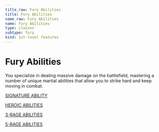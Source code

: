 ```yaml
---
title_raw: Fury Abilities
title: Fury Abilities
name_raw: Fury Abilities
name: Fury Abilities
type: classes
subtype: fury
kind: 1st-level features
---
```


# Fury Abilities

You specialize in dealing massive damage on the battlefield, mastering a number of unique martial abilities that allow you to strike hard and keep moving in combat.

[SIGNATURE ABILITY](./Signature%20Ability/Signature%20Ability.md)

[HEROIC ABILITIES](./Heroic%20Abilities.md)

[3-RAGE ABILITIES](./3-Rage%20Abilities/3-Rage%20Abilities.md)

[5-RAGE ABILITIES](./5-Rage%20Abilities/5-Rage%20Abilities.md)
